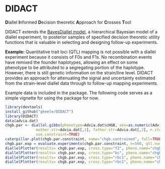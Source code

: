 DIDACT
======

**D**iallel **I**nformed **D**ecision theoretic **A**pproach for **C**rosses **T**ool

DIDACT extends the [BayesDiallel model](http://valdarlab.unc.edu/software/bayesdiallel/BayesDiallel.html), a hierarchical Bayesian model of a diallel experiment, to posterior samples of specified decision theoretic utility functions that is valuable in selecting and designing follow-up experiments.

**Example:** Quantitative trait loci (QTL) mapping is not possible with a diallel experiment because it consists of F0s and F1s. No recombination events have remixed the founder haplotypes, allowing an effect on some phenotype to be attributed to a segregating portion of the haplotype. However, there is still genetic information on the strain/line level. DIDACT provides an approach for attenuating the signal and uncertainty estimated from the strain-level diallel data through to follow-up mapping experiments.

Example data is included in the package. The following code serves as a simple vignette for using the package for now.
```r
library(devtools)
install_github("gkeele/DIDACT")
library(DIDACT)
data(advia.dat)
chgb.par <- diallel.gibbs(phenotype=Advia.dat$cHGB, sex=as.numeric(Advia.dat$is.female=="F"),
			  mother.str=Advia.dat[,1], father.str=Advia.dat[,2], n.iter=10000, burn.in=10000,
			  use.constraint=TRUE)
caterpillar.plot(chgb.par.constraint, name="chgb.contrained", full=TRUE)
chgb.par.exp = evaluate.experiments(chgb.par.constraint, n=500, qtl.num=1)
diallelPlotter(results= chgb.par.exp, cross.type="f2", pheno.name="chgb", qtl.num=1)
diallelPlotter(results= chgb.par.exp, cross.type="bc", pheno.name="chgb", qtl.num=1)
diallelPlotter(results= chgb.par.exp, cross.type="rbc1", pheno.name="chgb", qtl.num=1)
diallelPlotter(results= chgb.par.exp, cross.type="rbc2", pheno.name="chgb", qtl.num=1)

```